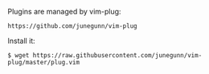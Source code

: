 Plugins are managed by vim-plug:

    https://github.com/junegunn/vim-plug

Install it:

    $ wget https://raw.githubusercontent.com/junegunn/vim-plug/master/plug.vim

